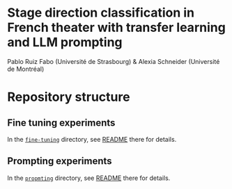 # Stage direction classification in French theater with transfer learning and LLM prompting
Pablo Ruiz Fabo (Université de Strasbourg) & Alexia Schneider (Université de Montréal)
# Repository structure

## Fine tuning experiments

In the [`fine-tuning`](./fine-tuning) directory, see [README](fine-tuning/README.md) there for details.

## Prompting experiments

In the [`propmting`](./prompting) directory, see [README](prompting/README.md) there for details.